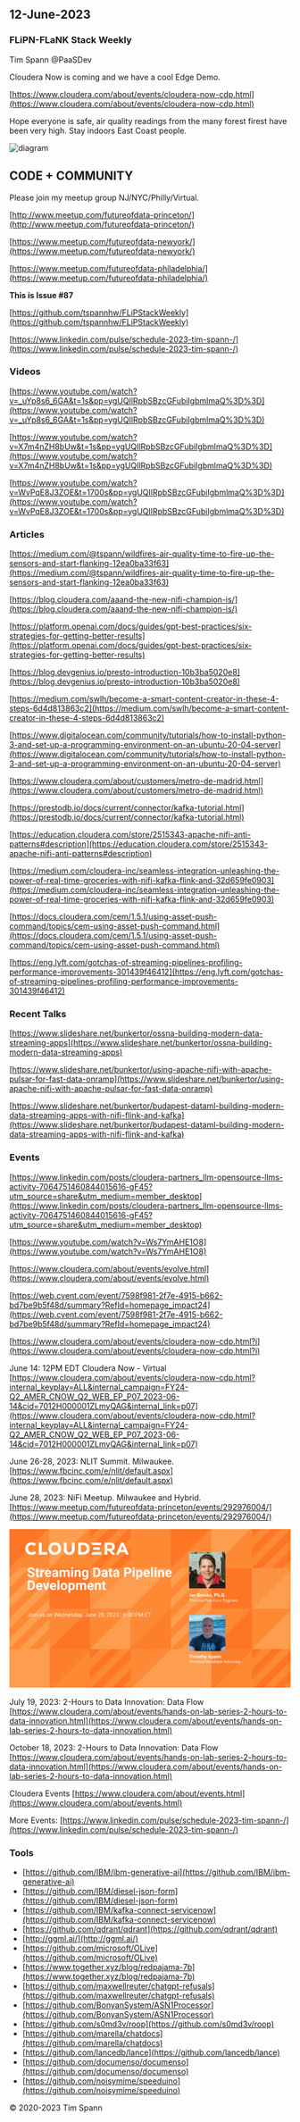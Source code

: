 
## 12-June-2023

### FLiPN-FLaNK Stack Weekly

Tim Spann @PaaSDev

Cloudera Now is coming and we have a cool Edge Demo.

[https://www.cloudera.com/about/events/cloudera-now-cdp.html](https://www.cloudera.com/about/events/cloudera-now-cdp.html)

Hope everyone is safe, air quality readings from the many forest firest have been very high.   Stay indoors East Coast people.

![diagram](https://miro.medium.com/v2/resize:fit:720/format:webp/1*qqcjp05Y9RHzIGBl2Rkx5g.png)


## CODE + COMMUNITY


Please join my meetup group NJ/NYC/Philly/Virtual. 

[http://www.meetup.com/futureofdata-princeton/](http://www.meetup.com/futureofdata-princeton/)

[https://www.meetup.com/futureofdata-newyork/](https://www.meetup.com/futureofdata-newyork/)

[https://www.meetup.com/futureofdata-philadelphia/](https://www.meetup.com/futureofdata-philadelphia/)


**This is Issue #87**


[https://github.com/tspannhw/FLiPStackWeekly](https://github.com/tspannhw/FLiPStackWeekly)

[https://www.linkedin.com/pulse/schedule-2023-tim-spann-/](https://www.linkedin.com/pulse/schedule-2023-tim-spann-/)



### Videos

[https://www.youtube.com/watch?v=_uYp8s6_6GA&t=1s&pp=ygUQIlRpbSBzcGFubiIgbmlmaQ%3D%3D](https://www.youtube.com/watch?v=_uYp8s6_6GA&t=1s&pp=ygUQIlRpbSBzcGFubiIgbmlmaQ%3D%3D)

[https://www.youtube.com/watch?v=X7m4nZH8bUw&t=1s&pp=ygUQIlRpbSBzcGFubiIgbmlmaQ%3D%3D](https://www.youtube.com/watch?v=X7m4nZH8bUw&t=1s&pp=ygUQIlRpbSBzcGFubiIgbmlmaQ%3D%3D)

[https://www.youtube.com/watch?v=WvPqE8J3ZOE&t=1700s&pp=ygUQIlRpbSBzcGFubiIgbmlmaQ%3D%3D](https://www.youtube.com/watch?v=WvPqE8J3ZOE&t=1700s&pp=ygUQIlRpbSBzcGFubiIgbmlmaQ%3D%3D)


### Articles

[https://medium.com/@tspann/wildfires-air-quality-time-to-fire-up-the-sensors-and-start-flanking-12ea0ba33f63](https://medium.com/@tspann/wildfires-air-quality-time-to-fire-up-the-sensors-and-start-flanking-12ea0ba33f63)

[https://blog.cloudera.com/aaand-the-new-nifi-champion-is/](https://blog.cloudera.com/aaand-the-new-nifi-champion-is/)

[https://platform.openai.com/docs/guides/gpt-best-practices/six-strategies-for-getting-better-results](https://platform.openai.com/docs/guides/gpt-best-practices/six-strategies-for-getting-better-results)

[https://blog.devgenius.io/presto-introduction-10b3ba5020e8](https://blog.devgenius.io/presto-introduction-10b3ba5020e8)

[https://medium.com/swlh/become-a-smart-content-creator-in-these-4-steps-6d4d813863c2](https://medium.com/swlh/become-a-smart-content-creator-in-these-4-steps-6d4d813863c2)

[https://www.digitalocean.com/community/tutorials/how-to-install-python-3-and-set-up-a-programming-environment-on-an-ubuntu-20-04-server](https://www.digitalocean.com/community/tutorials/how-to-install-python-3-and-set-up-a-programming-environment-on-an-ubuntu-20-04-server)

[https://www.cloudera.com/about/customers/metro-de-madrid.html](https://www.cloudera.com/about/customers/metro-de-madrid.html)

[https://prestodb.io/docs/current/connector/kafka-tutorial.html](https://prestodb.io/docs/current/connector/kafka-tutorial.html)

[https://education.cloudera.com/store/2515343-apache-nifi-anti-patterns#description](https://education.cloudera.com/store/2515343-apache-nifi-anti-patterns#description)

[https://medium.com/cloudera-inc/seamless-integration-unleashing-the-power-of-real-time-groceries-with-nifi-kafka-flink-and-32d659fe0903](https://medium.com/cloudera-inc/seamless-integration-unleashing-the-power-of-real-time-groceries-with-nifi-kafka-flink-and-32d659fe0903)

[https://docs.cloudera.com/cem/1.5.1/using-asset-push-command/topics/cem-using-asset-push-command.html](https://docs.cloudera.com/cem/1.5.1/using-asset-push-command/topics/cem-using-asset-push-command.html)

[https://eng.lyft.com/gotchas-of-streaming-pipelines-profiling-performance-improvements-301439f46412](https://eng.lyft.com/gotchas-of-streaming-pipelines-profiling-performance-improvements-301439f46412)



### Recent Talks

[https://www.slideshare.net/bunkertor/ossna-building-modern-data-streaming-apps](https://www.slideshare.net/bunkertor/ossna-building-modern-data-streaming-apps)

[https://www.slideshare.net/bunkertor/using-apache-nifi-with-apache-pulsar-for-fast-data-onramp](https://www.slideshare.net/bunkertor/using-apache-nifi-with-apache-pulsar-for-fast-data-onramp)

[https://www.slideshare.net/bunkertor/budapest-dataml-building-modern-data-streaming-apps-with-nifi-flink-and-kafka](https://www.slideshare.net/bunkertor/budapest-dataml-building-modern-data-streaming-apps-with-nifi-flink-and-kafka)


### Events

[https://www.linkedin.com/posts/cloudera-partners_llm-opensource-llms-activity-7064751460844015616-gF45?utm_source=share&utm_medium=member_desktop](https://www.linkedin.com/posts/cloudera-partners_llm-opensource-llms-activity-7064751460844015616-gF45?utm_source=share&utm_medium=member_desktop)

[https://www.youtube.com/watch?v=Ws7YmAHE1O8](https://www.youtube.com/watch?v=Ws7YmAHE1O8)

[https://www.cloudera.com/about/events/evolve.html](https://www.cloudera.com/about/events/evolve.html)

[https://web.cvent.com/event/7598f981-2f7e-4915-b662-bd7be9b5f48d/summary?RefId=homepage_impact24](https://web.cvent.com/event/7598f981-2f7e-4915-b662-bd7be9b5f48d/summary?RefId=homepage_impact24)

[https://www.cloudera.com/about/events/cloudera-now-cdp.html?i](https://www.cloudera.com/about/events/cloudera-now-cdp.html?i)


June 14:  12PM EDT
Cloudera Now - Virtual
[https://www.cloudera.com/about/events/cloudera-now-cdp.html?internal_keyplay=ALL&internal_campaign=FY24-Q2_AMER_CNOW_Q2_WEB_EP_P07_2023-06-14&cid=7012H000001ZLmyQAG&internal_link=p07](https://www.cloudera.com/about/events/cloudera-now-cdp.html?internal_keyplay=ALL&internal_campaign=FY24-Q2_AMER_CNOW_Q2_WEB_EP_P07_2023-06-14&cid=7012H000001ZLmyQAG&internal_link=p07)

June 26-28, 2023:  NLIT Summit.  Milwaukee.  
[https://www.fbcinc.com/e/nlit/default.aspx](https://www.fbcinc.com/e/nlit/default.aspx)

June 28, 2023:  NiFi Meetup.   Milwaukee and Hybrid.
[https://www.meetup.com/futureofdata-princeton/events/292976004/](https://www.meetup.com/futureofdata-princeton/events/292976004/)

![meetup](https://raw.githubusercontent.com/tspannhw/FLiPStackWeekly/main/images/junemeetup.jpg)

July 19, 2023:   2-Hours to Data Innovation:   Data Flow
[https://www.cloudera.com/about/events/hands-on-lab-series-2-hours-to-data-innovation.html](https://www.cloudera.com/about/events/hands-on-lab-series-2-hours-to-data-innovation.html)

October 18, 2023:  2-Hours to Data Innovation:   Data Flow
[https://www.cloudera.com/about/events/hands-on-lab-series-2-hours-to-data-innovation.html](https://www.cloudera.com/about/events/hands-on-lab-series-2-hours-to-data-innovation.html)

Cloudera Events
[https://www.cloudera.com/about/events.html](https://www.cloudera.com/about/events.html)

More Events:
[https://www.linkedin.com/pulse/schedule-2023-tim-spann-/](https://www.linkedin.com/pulse/schedule-2023-tim-spann-/)



### Tools

* [https://github.com/IBM/ibm-generative-ai](https://github.com/IBM/ibm-generative-ai)
* [https://github.com/IBM/diesel-json-form](https://github.com/IBM/diesel-json-form)
* [https://github.com/IBM/kafka-connect-servicenow](https://github.com/IBM/kafka-connect-servicenow)
* [https://github.com/qdrant/qdrant](https://github.com/qdrant/qdrant)
* [http://ggml.ai/](http://ggml.ai/)
* [https://github.com/microsoft/OLive](https://github.com/microsoft/OLive)
* [https://www.together.xyz/blog/redpajama-7b](https://www.together.xyz/blog/redpajama-7b)
* [https://github.com/maxwellreuter/chatgpt-refusals](https://github.com/maxwellreuter/chatgpt-refusals)
* [https://github.com/BonyanSystem/ASN1Processor](https://github.com/BonyanSystem/ASN1Processor)
* [https://github.com/s0md3v/roop](https://github.com/s0md3v/roop)
* [https://github.com/marella/chatdocs](https://github.com/marella/chatdocs)
* [https://github.com/lancedb/lance](https://github.com/lancedb/lance)
* [https://github.com/documenso/documenso](https://github.com/documenso/documenso)
* [https://github.com/noisymime/speeduino](https://github.com/noisymime/speeduino)


&copy; 2020-2023 Tim Spann
